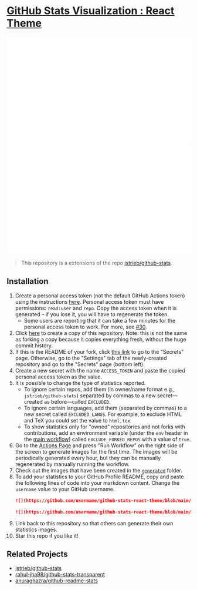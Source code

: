 # [GitHub Stats Visualization : React Theme](https://github.com/greencoffee1635/github-stats-react-theme)

<a href="https://github.com/greencoffee1635/github-stats-react-theme">

![](https://github.com/greencoffee1635/github-stats-react-theme/blob/main/generated/overview.svg)
![](https://github.com/greencoffee1635/github-stats-react-theme/blob/main/generated/languages.svg)

</a>

> This repository is a extensions of the repo [jstrieb/github-stats](https://github.com/jstrieb/github-stats).

## Installation

<!-- TODO: Add details and screenshots -->

1. Create a personal access token (not the default GitHub Actions token) using
   the instructions
   [here](https://docs.github.com/en/github/authenticating-to-github/creating-a-personal-access-token).
   Personal access token must have permissions: `read:user` and `repo`. Copy
   the access token when it is generated – if you lose it, you will have to
   regenerate the token.
   - Some users are reporting that it can take a few minutes for the personal
     access token to work. For more, see 
     [#30](https://github.com/jstrieb/github-stats/issues/30).
2. Click [here](https://github.com/jstrieb/github-stats/generate) to create a
   copy of this repository. Note: this is not the same as forking a copy
   because it copies everything fresh, without the huge commit history. 
3. If this is the README of your fork, click [this
   link](../../settings/secrets/actions) to go to the "Secrets" page.
   Otherwise, go to the "Settings" tab of the newly-created repository and go
   to the "Secrets" page (bottom left).
4. Create a new secret with the name `ACCESS_TOKEN` and paste the copied
   personal access token as the value.
5. It is possible to change the type of statistics reported.
   - To ignore certain repos, add them (in owner/name format e.g.,
     `jstrieb/github-stats`) separated by commas to a new secret—created as
     before—called `EXCLUDED`.
   - To ignore certain languages, add them (separated by commas) to a new
     secret called `EXCLUDED_LANGS`. For example, to exclude HTML and TeX you
     could set the value to `html,tex`.
   - To show statistics only for "owned" repositories and not forks with
     contributions, add an environment variable (under the `env` header in the
     [main
     workflow](https://github.com/jstrieb/github-stats/blob/master/.github/workflows/main.yml))
     called `EXCLUDE_FORKED_REPOS` with a value of `true`.
6. Go to the [Actions
   Page](../../actions?query=workflow%3A"Generate+Stats+Images") and press "Run
   Workflow" on the right side of the screen to generate images for the first
   time. The images will be periodically generated every hour, but they can be
   manually regenerated by manually running the workflow.
7. Check out the images that have been created in the [`generated`](generated)
   folder.
8. To add your statistics to your GitHub Profile README, copy and paste the following 
   lines of code into your markdown content. Change the `username` value to your GitHub 
   username.
   ```md
   ![](https://github.com/username/github-stats-react-theme/blob/main/generated/overview.svg)
   ```
   ```md
   ![](https://github.com/username/github-stats-react-theme/blob/main/generated/languages.svg)
   ```
9. Link back to this repository so that others can generate their own
   statistics images.
10. Star this repo if you like it!

## Related Projects

- [jstrieb/github-stats](https://github.com/jstrieb/github-stats)
- [rahul-jha98/github-stats-transparent](https://github.com/rahul-jha98/github-stats-transparent)
- [anuraghazra/github-readme-stats](https://github.com/anuraghazra/github-readme-stats)
